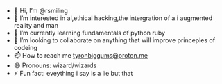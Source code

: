 - 👋 Hi, I’m @rsmiling
- 👀 I’m interested in al,ethical hacking,the intergration of a.i augmented reality and man  
- 🌱 I’m currently learning fundamentals of python ruby
- 💞️ I’m looking to collaborate on anything that will improve princeples of codeing 
- 📫 How to reach me tyronbiggums@proton.me
- 😄 Pronouns: wizard/wizards 
- ⚡ Fun fact: eveything i say is a lie but that   

<!---
rsmiling/rsmiling is a ✨ special ✨ repository because its `README.md` (this file) appears on your GitHub profile.
You can click the Preview link to take a look at your changes.
--->
